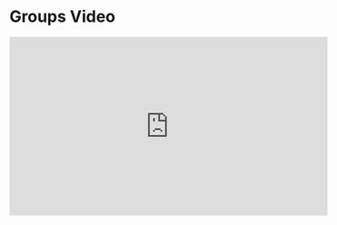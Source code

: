 # Groups Video

<iframe width="560" height="315" src="https://www.youtube-nocookie.com/embed/kyxi3JJ0GXg?rel=0" frameborder="0" allow="autoplay; encrypted-media" allowfullscreen></iframe>
